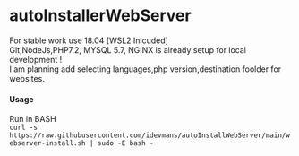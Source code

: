 # autoInstallerWebServer
For stable work use 18.04 [WSL2 Inlcuded]
<br>
Git,NodeJs,PHP7.2, MYSQL 5.7, NGINX is already setup for local development ! 
<br>
I am planning add selecting languages,php version,destination foolder for websites.

#### Usage
Run in BASH
<br>
```curl -s https://raw.githubusercontent.com/idevmans/autoInstallWebServer/main/webserver-install.sh | sudo -E bash -```
